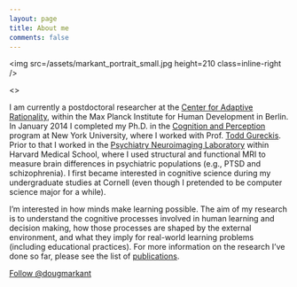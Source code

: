 ```yaml
---
layout: page
title: About me
comments: false
---
```


\<img src=/assets/markant_portrait_small.jpg height=210 class=inline-right />

\<\>

I am currently a postdoctoral researcher at the <a href="https://www.mpib-berlin.mpg.de/en/research/adaptive-rationality">Center for Adaptive Rationality</a>, within the Max Planck Institute for Human Development in Berlin. In January 2014 I completed my Ph.D. in the <a href="http://www.psych.nyu.edu/programs/cp/">Cognition and Perception</a> program at New York University, where I worked with Prof. <a href="http://smash.psych.nyu.edu/~gureckis/">Todd Gureckis</a>. 
Prior to that I worked in the <a href="http://pnl.bwh.harvard.edu">Psychiatry Neuroimaging Laboratory</a> within Harvard Medical School, where I used structural and functional MRI to measure brain differences in psychiatric populations (e.g., PTSD and schizophrenia). I first became interested in cognitive science during my undergraduate studies at Cornell (even though I pretended to be computer science major for a while).

I’m interested in how minds make learning possible. The aim of my research is to understand the cognitive processes involved in human learning and decision making, how those processes are shaped by the external environment, and what they imply for real-world learning problems (including educational practices). 
For more information on the research I’ve done so far, please see the list of [publications](/publications).

<a href="https://twitter.com/dougmarkant" class="twitter-follow-button" data-show-count="false">Follow @dougmarkant</a> <script>!function(d,s,id){var js,fjs=d.getElementsByTagName(s)[0],p=/^http:/.test(d.location)?'http':'https';if(!d.getElementById(id)){js=d.createElement(s);js.id=id;js.src=p+'://platform.twitter.com/widgets.js';fjs.parentNode.insertBefore(js,fjs);}}(document, 'script', 'twitter-wjs');</script>

